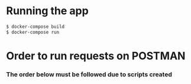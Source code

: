 # Running the app

```bash
$ docker-compose build
$ docker-compose run
```

# Order to run requests on POSTMAN

### The order below must be followed due to scripts created

